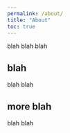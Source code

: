 ```yaml
---
permalink: /about/
title: "About"
toc: true
---
```


blah blah blah

## blah
blah blah

## more blah
blah blah